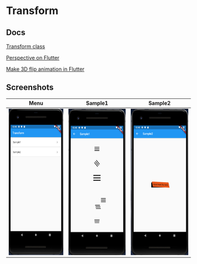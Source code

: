 # Transform

## Docs

[Transform class](https://api.flutter.dev/flutter/widgets/Transform-class.html)

[Perspective on Flutter](https://medium.com/flutter/perspective-on-flutter-6f832f4d912e)

[Make 3D flip animation in Flutter](https://medium.com/flutter-community/make-3d-flip-animation-in-flutter-16c006bb3798)

## Screenshots

|Menu|Sample1|Sample2|
|:-:|:-:|:-:|
|<img src="./screenshots/Menu.png" height="400" alt="Screenshot"/>|<img src="./screenshots/Sample1.png" height="400" alt="Screenshot"/>|<img src="./screenshots/Sample2.png" height="400" alt="Screenshot"/>|